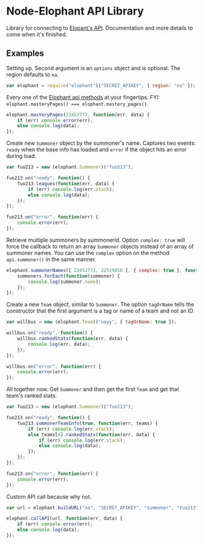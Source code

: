 # Node-Elophant API Library

Library for connecting to [Elopant's API](http://elophant.com/developers). Documentation and more details to come when it's finished.

## Examples

Setting up. Second argument is an `options` object and is optional. The region defaults to `na`.

``` js
var elophant = require("elophant")("SECRET_APIKEY", { region: "na" });
```

Every one of the [Elophant api methods](http://elophant.com/developers/docs) at your fingertips. FYI: `elophant.masteryPages() === elophant.mastery_pages()`.

``` js
elophant.masteryPages(22452772, function(err, data) {
	if (err) console.error(err);
	else console.log(data);
});
```

Create new `Summoner` object by the summoner's name. Captures two events: `ready` when the base info has loaded and `error` if the object hits an error during load.

``` js
var fuo213 = new (elophant.Summoner)("fuo213");

fuo213.on("ready", function() {
	fuo213.leagues(function(err, data) {
		if (err) console.log(err.stack);
		else console.log(data);
	});
});

fuo213.on("error", function(err) {
	console.error(err);
});
```

Retrieve multiple summoners by summonerId. Option `complex: true` will force the callback to return an array `Summoner` objects instead of an array of summoner names. You can use the `complex` option on the method `api.summoner()` in the same manner.

``` js
elophant.summonerNames([ 22452772, 22519058 ], { complex: true }, function(err, summoners) {
	summoners.forEach(function(summoner) {
		console.log(summoner.name);
	});
});
```

Create a new `Team` object, similar to `Summoner`. The option `tagOrName` tells the constructor that the first argument is a tag or name of a team and not an ID.

``` js
var willbus = new (elophant.Team)("nayy", { tagOrName: true });

willbus.on("ready", function() {
	willbus.rankedStats(function(err, data) {
		console.log(err, data);
	});
});

willbus.on("error", function(err) {
	console.error(err);
});
```

All together now. Get `Summoner` and then get the first `Team` and get that team's ranked stats.

``` js
var fuo213 = new (elophant.Summoner)("fuo213");

fuo213.on("ready", function() {
	fuo213.summonerTeamInfo(true, function(err, teams) {
		if (err) console.log(err.stack);
		else teams[0].rankedStats(function(err, data) {
			if (err) console.log(err.stack);
			else console.log(data);
		});
	});
});

fuo213.on("error", function(err) {
	console.error(err);
});
````

Custom API call because why not.

``` js
var url = elophant.buildURL("na", "SECRET_APIKEY", "summoner", "fuo213");

elophant.callAPI(url, function(err, data) {
	if (err) console.error(err);
	else console.log(data);
});
```